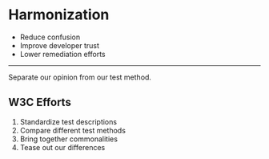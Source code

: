 # Harmonization

- Reduce confusion
- Improve developer trust
- Lower remediation efforts

----

Separate our opinion
from our test method.

## W3C Efforts

1. Standardize test descriptions
2. Compare different test methods
3. Bring together commonalities
4. Tease out our differences